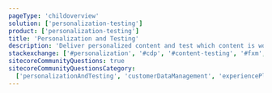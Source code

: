 ```yaml
---
pageType: 'childoverview'
solution: ['personalization-testing']
product: ['personalization-testing']
title: 'Personalization and Testing'
description: 'Deliver personalized content and test which content is working.'
stackexchange: ['#personalization', '#cdp', '#content-testing', '#fxm', '#universal-tracker']
sitecoreCommunityQuestions: true
sitecoreCommunityQuestionsCategory:
  ['personalizationAndTesting', 'customerDataManagement', 'experiencePlatform']
---
```

